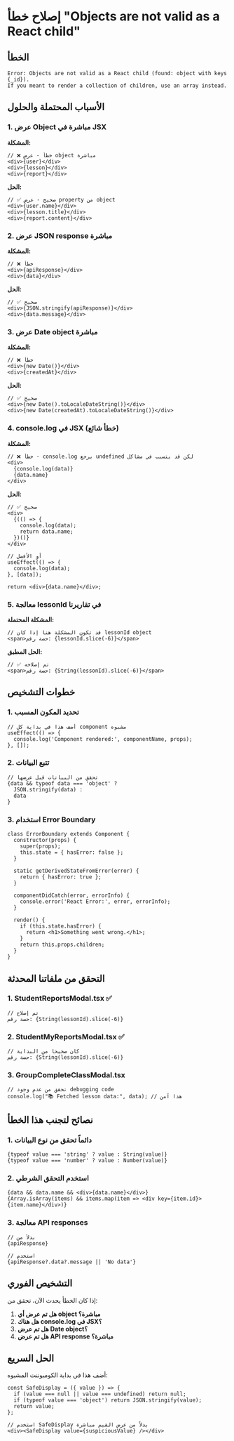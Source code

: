 # إصلاح خطأ "Objects are not valid as a React child"

## الخطأ
```
Error: Objects are not valid as a React child (found: object with keys {_id}). 
If you meant to render a collection of children, use an array instead.
```

## الأسباب المحتملة والحلول

### 1. عرض Object مباشرة في JSX
**المشكلة:**
```tsx
// ❌ خطأ - عرض object مباشرة
<div>{user}</div>
<div>{lesson}</div>
<div>{report}</div>
```

**الحل:**
```tsx
// ✅ صحيح - عرض property من object
<div>{user.name}</div>
<div>{lesson.title}</div>
<div>{report.content}</div>
```

### 2. عرض JSON response مباشرة
**المشكلة:**
```tsx
// ❌ خطأ
<div>{apiResponse}</div>
<div>{data}</div>
```

**الحل:**
```tsx
// ✅ صحيح
<div>{JSON.stringify(apiResponse)}</div>
<div>{data.message}</div>
```

### 3. عرض Date object مباشرة
**المشكلة:**
```tsx
// ❌ خطأ
<div>{new Date()}</div>
<div>{createdAt}</div>
```

**الحل:**
```tsx
// ✅ صحيح
<div>{new Date().toLocaleDateString()}</div>
<div>{new Date(createdAt).toLocaleDateString()}</div>
```

### 4. console.log في JSX (خطأ شائع)
**المشكلة:**
```tsx
// ❌ خطأ - console.log يرجع undefined لكن قد يتسبب في مشاكل
<div>
  {console.log(data)}
  {data.name}
</div>
```

**الحل:**
```tsx
// ✅ صحيح
<div>
  {(() => {
    console.log(data);
    return data.name;
  })()}
</div>

// أو الأفضل
useEffect(() => {
  console.log(data);
}, [data]);

return <div>{data.name}</div>;
```

### 5. معالجة lessonId في تقاريرنا
**المشكلة المحتملة:**
```tsx
// قد تكون المشكلة هنا إذا كان lessonId object
<span>حصة رقم: {lessonId.slice(-6)}</span>
```

**الحل المطبق:**
```tsx
// ✅ تم إصلاحه
<span>حصة رقم: {String(lessonId).slice(-6)}</span>
```

## خطوات التشخيص

### 1. تحديد المكون المسبب
```tsx
// أضف هذا في بداية كل component مشبوه
useEffect(() => {
  console.log('Component rendered:', componentName, props);
}, []);
```

### 2. تتبع البيانات
```tsx
// تحقق من البيانات قبل عرضها
{data && typeof data === 'object' ? 
  JSON.stringify(data) : 
  data
}
```

### 3. استخدام Error Boundary
```tsx
class ErrorBoundary extends Component {
  constructor(props) {
    super(props);
    this.state = { hasError: false };
  }

  static getDerivedStateFromError(error) {
    return { hasError: true };
  }

  componentDidCatch(error, errorInfo) {
    console.error('React Error:', error, errorInfo);
  }

  render() {
    if (this.state.hasError) {
      return <h1>Something went wrong.</h1>;
    }
    return this.props.children;
  }
}
```

## التحقق من ملفاتنا المحدثة

### 1. StudentReportsModal.tsx ✅
```tsx
// تم إصلاح
حصة رقم: {String(lessonId).slice(-6)}
```

### 2. StudentMyReportsModal.tsx ✅
```tsx
// كان صحيحاً من البداية
حصة رقم: {String(lessonId).slice(-6)}
```

### 3. GroupCompleteClassModal.tsx
```tsx
// تحقق من عدم وجود debugging code
console.log("📚 Fetched lesson data:", data); // هذا آمن
```

## نصائح لتجنب هذا الخطأ

### 1. دائماً تحقق من نوع البيانات
```tsx
{typeof value === 'string' ? value : String(value)}
{typeof value === 'number' ? value : Number(value)}
```

### 2. استخدم التحقق الشرطي
```tsx
{data && data.name && <div>{data.name}</div>}
{Array.isArray(items) && items.map(item => <div key={item.id}>{item.name}</div>)}
```

### 3. معالجة API responses
```tsx
// بدلاً من
{apiResponse}

// استخدم
{apiResponse?.data?.message || 'No data'}
```

## التشخيص الفوري

إذا كان الخطأ يحدث الآن، تحقق من:

1. **هل تم عرض أي object مباشرة؟**
2. **هل هناك console.log في JSX؟**
3. **هل تم عرض Date object؟**
4. **هل تم عرض API response مباشرة؟**

## الحل السريع

أضف هذا في بداية الكومبوننت المشبوه:
```tsx
const SafeDisplay = ({ value }) => {
  if (value === null || value === undefined) return null;
  if (typeof value === 'object') return JSON.stringify(value);
  return value;
};

// استخدم SafeDisplay بدلاً من عرض القيم مباشرة
<div><SafeDisplay value={suspiciousValue} /></div>
```
